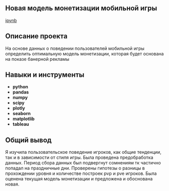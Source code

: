 ## Новая модель монетизации мобильной игры
[ipynb](game_monetisation/games.ipynb)

## Описание проекта

На основе данных о поведении пользователей мобильной игры определить оптимальную модель монетизации, которая будет основана на показе банерной рекламы

## Навыки и инструменты


- **python**
- **pandas**
- **numpy**
- **scipy**
- **plotly**
- **seaborn**
- **matplotlib**
- **tableau**

## 

## Общий вывод

Я изучила пользовательское поведение игроков, как общие тенденции, так и в зависимости от стиля игры. Была проведена предобработка данных. Период сбора данных был подвергнут сомнениям тк частично попадал на праздничные дни.  Проверены гипотезы о разницы в прохождении уровня и количестве построек pvp и pve игроков. Была оценена текущая модель монетизации и предложена и обоснована новая.  
